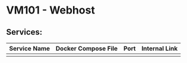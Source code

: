 # VM101 - Webhost
## Services:

| Service Name | Docker Compose File | Port | Internal Link |
| ------------ | ------------------- | ---- | ------------- |
|              |                     |      |               |
